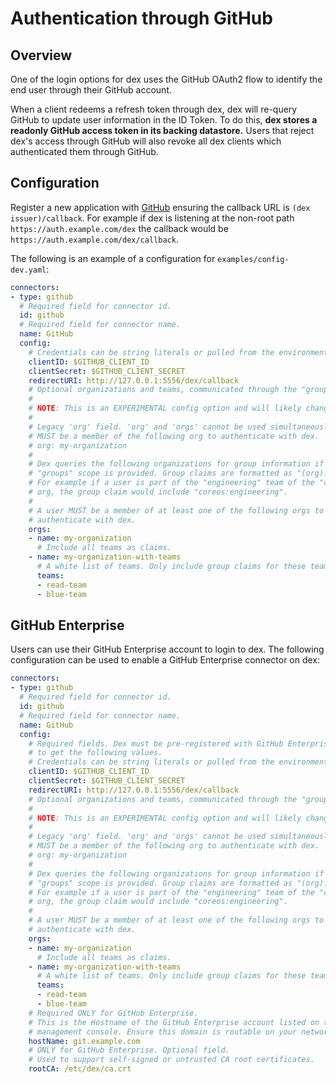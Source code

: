 # Authentication through GitHub

## Overview

One of the login options for dex uses the GitHub OAuth2 flow to identify the end user through their GitHub account.

When a client redeems a refresh token through dex, dex will re-query GitHub to update user information in the ID Token. To do this, __dex stores a readonly GitHub access token in its backing datastore.__ Users that reject dex's access through GitHub will also revoke all dex clients which authenticated them through GitHub.

## Configuration

Register a new application with [GitHub][github-oauth2] ensuring the callback URL is `(dex issuer)/callback`. For example if dex is listening at the non-root path `https://auth.example.com/dex` the callback would be `https://auth.example.com/dex/callback`.

The following is an example of a configuration for `examples/config-dev.yaml`:

```yaml
connectors:
- type: github
  # Required field for connector id.
  id: github
  # Required field for connector name.
  name: GitHub
  config:
    # Credentials can be string literals or pulled from the environment.
    clientID: $GITHUB_CLIENT_ID
    clientSecret: $GITHUB_CLIENT_SECRET
    redirectURI: http://127.0.0.1:5556/dex/callback
    # Optional organizations and teams, communicated through the "groups" scope.
    #
    # NOTE: This is an EXPERIMENTAL config option and will likely change.
    #
    # Legacy 'org' field. 'org' and 'orgs' cannot be used simultaneously. A user
    # MUST be a member of the following org to authenticate with dex.
    # org: my-organization
    #
    # Dex queries the following organizations for group information if the
    # "groups" scope is provided. Group claims are formatted as "(org):(team)".
    # For example if a user is part of the "engineering" team of the "coreos"
    # org, the group claim would include "coreos:engineering".
    #
    # A user MUST be a member of at least one of the following orgs to
    # authenticate with dex.
    orgs:
    - name: my-organization
      # Include all teams as claims.
    - name: my-organization-with-teams
      # A white list of teams. Only include group claims for these teams.
      teams:
      - read-team
      - blue-team
```

## GitHub Enterprise

Users can use their GitHub Enterprise account to login to dex. The following configuration can be used to enable a GitHub Enterprise connector on dex:

```yaml
connectors:
- type: github
  # Required field for connector id.
  id: github
  # Required field for connector name.
  name: GitHub
  config:
    # Required fields. Dex must be pre-registered with GitHub Enterprise
    # to get the following values.
    # Credentials can be string literals or pulled from the environment.
    clientID: $GITHUB_CLIENT_ID
    clientSecret: $GITHUB_CLIENT_SECRET
    redirectURI: http://127.0.0.1:5556/dex/callback
    # Optional organizations and teams, communicated through the "groups" scope.
    #
    # NOTE: This is an EXPERIMENTAL config option and will likely change.
    #
    # Legacy 'org' field. 'org' and 'orgs' cannot be used simultaneously. A user
    # MUST be a member of the following org to authenticate with dex.
    # org: my-organization
    #
    # Dex queries the following organizations for group information if the
    # "groups" scope is provided. Group claims are formatted as "(org):(team)".
    # For example if a user is part of the "engineering" team of the "coreos"
    # org, the group claim would include "coreos:engineering".
    #
    # A user MUST be a member of at least one of the following orgs to
    # authenticate with dex.
    orgs:
    - name: my-organization
      # Include all teams as claims.
    - name: my-organization-with-teams
      # A white list of teams. Only include group claims for these teams.
      teams:
      - read-team
      - blue-team
    # Required ONLY for GitHub Enterprise.
    # This is the Hostname of the GitHub Enterprise account listed on the
    # management console. Ensure this domain is routable on your network.
    hostName: git.example.com
    # ONLY for GitHub Enterprise. Optional field.
    # Used to support self-signed or untrusted CA root certificates.
    rootCA: /etc/dex/ca.crt
```

[github-oauth2]: https://github.com/settings/applications/new
